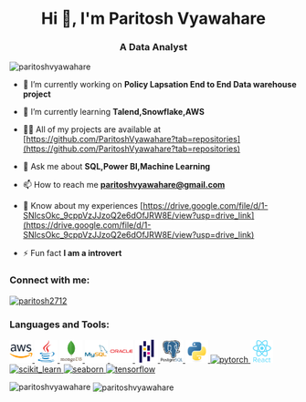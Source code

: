 <h1 align="center">Hi 👋, I'm Paritosh Vyawahare</h1>
<h3 align="center">A Data Analyst</h3>

<p align="left"> <img src="https://komarev.com/ghpvc/?username=paritoshvyawahare&label=Profile%20views&color=0e75b6&style=flat" alt="paritoshvyawahare" /> </p>

- 🔭 I’m currently working on **Policy Lapsation End to End Data warehouse project**

- 🌱 I’m currently learning **Talend,Snowflake,AWS**

- 👨‍💻 All of my projects are available at [https://github.com/ParitoshVyawahare?tab=repositories](https://github.com/ParitoshVyawahare?tab=repositories)

- 💬 Ask me about **SQL,Power BI,Machine Learning**

- 📫 How to reach me **paritoshvyawahare@gmail.com**

- 📄 Know about my experiences [https://drive.google.com/file/d/1-SNIcsOkc_9cppVzJJzoQ2e6dOfJRW8E/view?usp=drive_link](https://drive.google.com/file/d/1-SNIcsOkc_9cppVzJJzoQ2e6dOfJRW8E/view?usp=drive_link)

- ⚡ Fun fact **I am a introvert**

<h3 align="left">Connect with me:</h3>
<p align="left">
<a href="https://linkedin.com/in/paritosh2712" target="blank"><img align="center" src="https://raw.githubusercontent.com/rahuldkjain/github-profile-readme-generator/master/src/images/icons/Social/linked-in-alt.svg" alt="paritosh2712" height="30" width="40" /></a>
</p>

<h3 align="left">Languages and Tools:</h3>
<p align="left"> <a href="https://aws.amazon.com" target="_blank" rel="noreferrer"> <img src="https://raw.githubusercontent.com/devicons/devicon/master/icons/amazonwebservices/amazonwebservices-original-wordmark.svg" alt="aws" width="40" height="40"/> </a> <a href="https://www.java.com" target="_blank" rel="noreferrer"> <img src="https://raw.githubusercontent.com/devicons/devicon/master/icons/java/java-original.svg" alt="java" width="40" height="40"/> </a> <a href="https://www.mongodb.com/" target="_blank" rel="noreferrer"> <img src="https://raw.githubusercontent.com/devicons/devicon/master/icons/mongodb/mongodb-original-wordmark.svg" alt="mongodb" width="40" height="40"/> </a> <a href="https://www.mysql.com/" target="_blank" rel="noreferrer"> <img src="https://raw.githubusercontent.com/devicons/devicon/master/icons/mysql/mysql-original-wordmark.svg" alt="mysql" width="40" height="40"/> </a> <a href="https://www.oracle.com/" target="_blank" rel="noreferrer"> <img src="https://raw.githubusercontent.com/devicons/devicon/master/icons/oracle/oracle-original.svg" alt="oracle" width="40" height="40"/> </a> <a href="https://pandas.pydata.org/" target="_blank" rel="noreferrer"> <img src="https://raw.githubusercontent.com/devicons/devicon/2ae2a900d2f041da66e950e4d48052658d850630/icons/pandas/pandas-original.svg" alt="pandas" width="40" height="40"/> </a> <a href="https://www.postgresql.org" target="_blank" rel="noreferrer"> <img src="https://raw.githubusercontent.com/devicons/devicon/master/icons/postgresql/postgresql-original-wordmark.svg" alt="postgresql" width="40" height="40"/> </a> <a href="https://www.python.org" target="_blank" rel="noreferrer"> <img src="https://raw.githubusercontent.com/devicons/devicon/master/icons/python/python-original.svg" alt="python" width="40" height="40"/> </a> <a href="https://pytorch.org/" target="_blank" rel="noreferrer"> <img src="https://www.vectorlogo.zone/logos/pytorch/pytorch-icon.svg" alt="pytorch" width="40" height="40"/> </a> <a href="https://reactjs.org/" target="_blank" rel="noreferrer"> <img src="https://raw.githubusercontent.com/devicons/devicon/master/icons/react/react-original-wordmark.svg" alt="react" width="40" height="40"/> </a> <a href="https://scikit-learn.org/" target="_blank" rel="noreferrer"> <img src="https://upload.wikimedia.org/wikipedia/commons/0/05/Scikit_learn_logo_small.svg" alt="scikit_learn" width="40" height="40"/> </a> <a href="https://seaborn.pydata.org/" target="_blank" rel="noreferrer"> <img src="https://seaborn.pydata.org/_images/logo-mark-lightbg.svg" alt="seaborn" width="40" height="40"/> </a> <a href="https://www.tensorflow.org" target="_blank" rel="noreferrer"> <img src="https://www.vectorlogo.zone/logos/tensorflow/tensorflow-icon.svg" alt="tensorflow" width="40" height="40"/> </a> </p>

<p><img align="left" src="https://github-readme-stats.vercel.app/api/top-langs?username=paritoshvyawahare&show_icons=true&locale=en&layout=compact" alt="paritoshvyawahare" /></p>

<p>&nbsp;<img align="center" src="https://github-readme-stats.vercel.app/api?username=paritoshvyawahare&show_icons=true&locale=en" alt="paritoshvyawahare" /></p>
